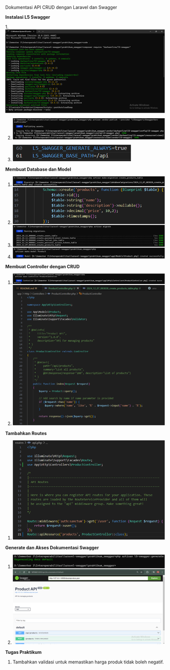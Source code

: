 Dokumentasi API CRUD dengan Laravel dan Swagger

**Instalasi L5 Swagger**

1.![alt text](image.png)

2. ![alt text](image-1.png)

3. ![alt text](image-2.png)

**Membuat Database dan Model**

1. ![alt text](image-3.png)
2. ![alt text](image-13.png)
3. ![alt text](image-5.png)
4. ![alt text](image-6.png)

**Membuat Controller dengan CRUD**
1. ![alt text](image-7.png)
2. ![alt text](image-8.png)

**Tambahkan Routes**
1. ![alt text](image-9.png)

**Generate dan Akses Dokumentasi Swagger**
1. ![alt text](image-11.png)
1. ![alt text](image-12.png)

**Tugas Praktikum**

1. Tambahkan validasi untuk memastikan harga produk tidak boleh negatif.
